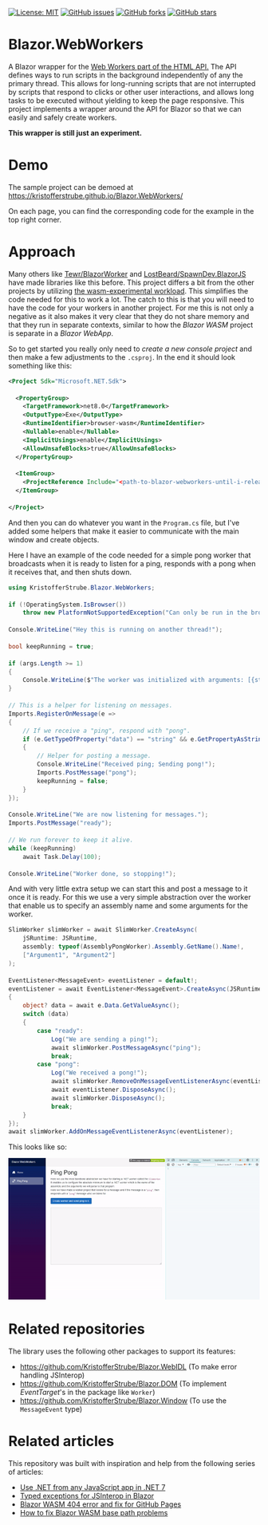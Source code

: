[![License: MIT](https://img.shields.io/badge/License-MIT-yellow.svg)](/LICENSE)
[![GitHub issues](https://img.shields.io/github/issues/KristofferStrube/Blazor.WebWorkers)](https://github.com/KristofferStrube/Blazor.WebWorkers/issues)
[![GitHub forks](https://img.shields.io/github/forks/KristofferStrube/Blazor.WebWorkers)](https://github.com/KristofferStrube/Blazor.WebWorkers/network/members)
[![GitHub stars](https://img.shields.io/github/stars/KristofferStrube/Blazor.WebWorkers)](https://github.com/KristofferStrube/Blazor.WebWorkers/stargazers)
<!--[![NuGet Downloads (official NuGet)](https://img.shields.io/nuget/dt/KristofferStrube.Blazor.WebWorkers?label=NuGet%20Downloads)](https://www.nuget.org/packages/KristofferStrube.Blazor.WebWorkers/)-->

# Blazor.WebWorkers
A Blazor wrapper for the [Web Workers part of the HTML API.](https://html.spec.whatwg.org/multipage/workers.html)
The API defines ways to run scripts in the background independently of any the primary thread. This allows for long-running scripts that are not interrupted by scripts that respond to clicks or other user interactions, and allows long tasks to be executed without yielding to keep the page responsive. This project implements a wrapper around the API for Blazor so that we can easily and safely create workers.

**This wrapper is still just an experiment.**

# Demo
The sample project can be demoed at https://kristofferstrube.github.io/Blazor.WebWorkers/

On each page, you can find the corresponding code for the example in the top right corner.

# Approach
Many others like [Tewr/BlazorWorker](https://github.com/Tewr/BlazorWorker) and [LostBeard/SpawnDev.BlazorJS](https://github.com/LostBeard/SpawnDev.BlazorJS) have made libraries like this before. This project differs a bit from the other projects by utilizing [the wasm-experimental workload](https://devblogs.microsoft.com/dotnet/use-net-7-from-any-javascript-app-in-net-7/). This simplifies the code needed for this to work a lot. The catch to this is that you will need to have the code for your workers in another project. For me this is not only a negative as it also makes it very clear that they do not share memory and that they run in separate contexts, similar to how the *Blazor WASM* project is separate in a *Blazor WebApp*.

So to get started you really only need to *create a new console project* and then make a few adjustments to the `.csproj`. In the end it should look something like this:
```xml
<Project Sdk="Microsoft.NET.Sdk">

  <PropertyGroup>
    <TargetFramework>net8.0</TargetFramework>
    <OutputType>Exe</OutputType>
    <RuntimeIdentifier>browser-wasm</RuntimeIdentifier>
    <Nullable>enable</Nullable>
    <ImplicitUsings>enable</ImplicitUsings>
    <AllowUnsafeBlocks>true</AllowUnsafeBlocks>
  </PropertyGroup>

  <ItemGroup>
    <ProjectReference Include="<path-to-blazor-webworkers-until-i-release-a-nuget-package>\KristofferStrube.Blazor.WebWorkers.csproj" />
  </ItemGroup>

</Project>
```
And then you can do whatever you want in the `Program.cs` file, but I've added some helpers that make it easier to communicate with the main window and create objects.

Here I have an example of the code needed for a simple pong worker that broadcasts when it is ready to listen for a ping, responds with a pong when it receives that, and then shuts down.

```csharp
using KristofferStrube.Blazor.WebWorkers;

if (!OperatingSystem.IsBrowser())
    throw new PlatformNotSupportedException("Can only be run in the browser!");

Console.WriteLine("Hey this is running on another thread!");

bool keepRunning = true;

if (args.Length >= 1)
{
    Console.WriteLine($"The worker was initialized with arguments: [{string.Join(", ", args)}]");
}

// This is a helper for listening on messages.
Imports.RegisterOnMessage(e =>
{
    // If we receive a "ping", respond with "pong".
    if (e.GetTypeOfProperty("data") == "string" && e.GetPropertyAsString("data") == "ping")
    {
        // Helper for posting a message.
        Console.WriteLine("Received ping; Sending pong!");
        Imports.PostMessage("pong");
        keepRunning = false;
    }
});

Console.WriteLine("We are now listening for messages.");
Imports.PostMessage("ready");

// We run forever to keep it alive.
while (keepRunning)
    await Task.Delay(100);

Console.WriteLine("Worker done, so stopping!");
```

And with very little extra setup we can start this and post a message to it once it is ready. For this we use a very simple abstraction over the worker that enable us to specify an assembly name and some arguments for the worker.

```csharp
SlimWorker slimWorker = await SlimWorker.CreateAsync(
    jSRuntime: JSRuntime,
    assembly: typeof(AssemblyPongWorker).Assembly.GetName().Name!,
    ["Argument1", "Argument2"]
);

EventListener<MessageEvent> eventListener = default!;
eventListener = await EventListener<MessageEvent>.CreateAsync(JSRuntime, async e =>
{
    object? data = await e.Data.GetValueAsync();
    switch (data)
    {
        case "ready":
            Log("We are sending a ping!");
            await slimWorker.PostMessageAsync("ping");
            break;
        case "pong":
            Log("We received a pong!");
            await slimWorker.RemoveOnMessageEventListenerAsync(eventListener);
            await eventListener.DisposeAsync();
            await slimWorker.DisposeAsync();
            break;
    }
});
await slimWorker.AddOnMessageEventListenerAsync(eventListener);
```
This looks like so:

![ping pong demo](./docs/ping-pong.gif?raw=true)


# Related repositories
The library uses the following other packages to support its features:
- https://github.com/KristofferStrube/Blazor.WebIDL (To make error handling JSInterop)
- https://github.com/KristofferStrube/Blazor.DOM (To implement *EventTarget*'s in the package like `Worker`)
- https://github.com/KristofferStrube/Blazor.Window (To use the `MessageEvent` type)

# Related articles
This repository was built with inspiration and help from the following series of articles:

- [Use .NET from any JavaScript app in .NET 7](https://devblogs.microsoft.com/dotnet/use-net-7-from-any-javascript-app-in-net-7/)
- [Typed exceptions for JSInterop in Blazor](https://kristoffer-strube.dk/post/typed-exceptions-for-jsinterop-in-blazor/)
- [Blazor WASM 404 error and fix for GitHub Pages](https://blog.elmah.io/blazor-wasm-404-error-and-fix-for-github-pages/)
- [How to fix Blazor WASM base path problems](https://blog.elmah.io/how-to-fix-blazor-wasm-base-path-problems/)
